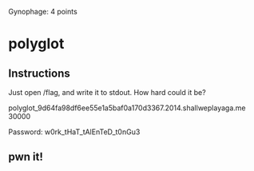 Gynophage: 4 points  

# polyglot  

## Instructions  

Just open /flag, and write it to stdout. How hard could it be?   

polyglot_9d64fa98df6ee55e1a5baf0a170d3367.2014.shallweplayaga.me 30000   

Password: w0rk_tHaT_tAlEnTeD_t0nGu3  

## pwn it!  


